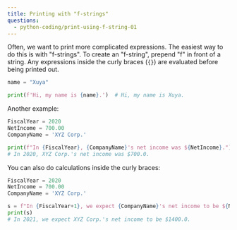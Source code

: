```yaml
---
title: Printing with "f-strings"
questions:
  - python-coding/print-using-f-string-01
---
```


Often, we want to print more complicated expressions. The easiest way to do this is with "f-strings". To create an "f-string", prepend "f" in front of a string. Any expressions inside the curly braces (`{}`) are evaluated before being printed out.

```python
name = "Xuya"

print(f'Hi, my name is {name}.')  # Hi, my name is Xuya.
```

Another example:

```python
FiscalYear = 2020
NetIncome = 700.00
CompanyName = 'XYZ Corp.'

print(f"In {FiscalYear}, {CompanyName}'s net income was ${NetIncome}.")
# In 2020, XYZ Corp.'s net income was $700.0.
```

You can also do calculations inside the curly braces:

```python
FiscalYear = 2020
NetIncome = 700.00
CompanyName = 'XYZ Corp.'

s = f"In {FiscalYear+1}, we expect {CompanyName}'s net income to be ${NetIncome * 2}."
print(s)
# In 2021, we expect XYZ Corp.'s net income to be $1400.0.
```
